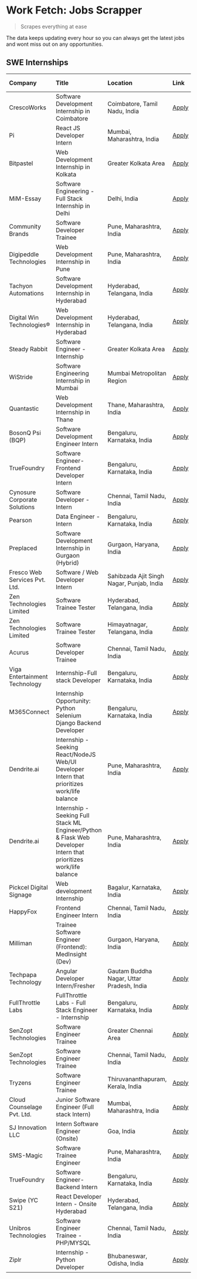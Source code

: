 # Work Fetch: Jobs Scrapper
> Scrapes everything at ease

The data keeps updating every hour so you can always get the latest jobs and wont miss out on any opportunities.

## SWE Internships
<!--START_SECTION:workfetch-->
| Company                       | Title                                                                                                              | Location                                  | Link                                                                                                                                                                                                                                                                                                                            | Date Posted   |
|:------------------------------|:-------------------------------------------------------------------------------------------------------------------|:------------------------------------------|:--------------------------------------------------------------------------------------------------------------------------------------------------------------------------------------------------------------------------------------------------------------------------------------------------------------------------------|:--------------|
| CrescoWorks                   | Software Development Internship in Coimbatore                                                                      | Coimbatore, Tamil Nadu, India             | [Apply](https://in.linkedin.com/jobs/view/software-development-internship-in-coimbatore-at-crescoworks-3904327953?position=9&pageNum=0&refId=fJueM2DyLYyD8tyCiLffLQ%3D%3D&trackingId=0F8lg9XqT3L4OAiB%2B5iHrA%3D%3D&trk=public_jobs_jserp-result_search-card)                                                                   | 2024-04-17    |
| Pi                            | React JS Developer Intern                                                                                          | Mumbai, Maharashtra, India                | [Apply](https://in.linkedin.com/jobs/view/react-js-developer-intern-at-pi-3899047743?position=47&pageNum=0&refId=fJueM2DyLYyD8tyCiLffLQ%3D%3D&trackingId=6NebQVsDRlU24M2WnjhV9w%3D%3D&trk=public_jobs_jserp-result_search-card)                                                                                                 | 2024-04-16    |
| Bitpastel                     | Web Development Internship in Kolkata                                                                              | Greater Kolkata Area                      | [Apply](https://in.linkedin.com/jobs/view/web-development-internship-in-kolkata-at-bitpastel-3903194722?position=60&pageNum=0&refId=fJueM2DyLYyD8tyCiLffLQ%3D%3D&trackingId=neE6kr%2Bz6fk5PqLSNSXk%2Fw%3D%3D&trk=public_jobs_jserp-result_search-card)                                                                          | 2024-04-16    |
| MiM-Essay                     | Software Engineering - Full Stack Internship in Delhi                                                              | Delhi, India                              | [Apply](https://in.linkedin.com/jobs/view/software-engineering-full-stack-internship-in-delhi-at-mim-essay-3901647332?position=20&pageNum=0&refId=fJueM2DyLYyD8tyCiLffLQ%3D%3D&trackingId=1tBtjfOvi2ZyCLY43QHw7Q%3D%3D&trk=public_jobs_jserp-result_search-card)                                                                | 2024-04-15    |
| Community Brands              | Software Developer Trainee                                                                                         | Pune, Maharashtra, India                  | [Apply](https://in.linkedin.com/jobs/view/software-developer-trainee-at-community-brands-3899630827?position=27&pageNum=0&refId=fJueM2DyLYyD8tyCiLffLQ%3D%3D&trackingId=lUVpXTab7A4rZarZG2N2AA%3D%3D&trk=public_jobs_jserp-result_search-card)                                                                                  | 2024-04-15    |
| Digipeddle Technologies       | Web Development Internship in Pune                                                                                 | Pune, Maharashtra, India                  | [Apply](https://in.linkedin.com/jobs/view/web-development-internship-in-pune-at-digipeddle-technologies-3898605884?position=40&pageNum=0&refId=fJueM2DyLYyD8tyCiLffLQ%3D%3D&trackingId=N4HTfP3Jlfgt29Jm98ve9w%3D%3D&trk=public_jobs_jserp-result_search-card)                                                                   | 2024-04-13    |
| Tachyon Automations           | Software Development Internship in Hyderabad                                                                       | Hyderabad, Telangana, India               | [Apply](https://in.linkedin.com/jobs/view/software-development-internship-in-hyderabad-at-tachyon-automations-3896969464?position=23&pageNum=0&refId=fJueM2DyLYyD8tyCiLffLQ%3D%3D&trackingId=T6AZ78jdW5KXZ1anvj9ZCw%3D%3D&trk=public_jobs_jserp-result_search-card)                                                             | 2024-04-12    |
| Digital Win Technologies®     | Web Development Internship in Hyderabad                                                                            | Hyderabad, Telangana, India               | [Apply](https://in.linkedin.com/jobs/view/web-development-internship-in-hyderabad-at-digital-win-technologies%C2%AE-3893193501?position=50&pageNum=0&refId=fJueM2DyLYyD8tyCiLffLQ%3D%3D&trackingId=CMUUjy%2FBA11nYusRHjD%2Byg%3D%3D&trk=public_jobs_jserp-result_search-card)                                                   | 2024-04-10    |
| Steady Rabbit                 | Software Engineer - Internship                                                                                     | Greater Kolkata Area                      | [Apply](https://in.linkedin.com/jobs/view/software-engineer-internship-at-steady-rabbit-3885171077?position=4&pageNum=0&refId=fJueM2DyLYyD8tyCiLffLQ%3D%3D&trackingId=vXfT2vbG2mOlTFrb9V5j3Q%3D%3D&trk=public_jobs_jserp-result_search-card)                                                                                    | 2024-04-08    |
| WiStride                      | Software Engineering Internship in Mumbai                                                                          | Mumbai Metropolitan Region                | [Apply](https://in.linkedin.com/jobs/view/software-engineering-internship-in-mumbai-at-wistride-3888218704?position=12&pageNum=0&refId=fJueM2DyLYyD8tyCiLffLQ%3D%3D&trackingId=mzqjz6t1Cxn4d%2Bg4DCZTHg%3D%3D&trk=public_jobs_jserp-result_search-card)                                                                         | 2024-04-08    |
| Quantastic                    | Web Development Internship in Thane                                                                                | Thane, Maharashtra, India                 | [Apply](https://in.linkedin.com/jobs/view/web-development-internship-in-thane-at-quantastic-3888221292?position=58&pageNum=0&refId=fJueM2DyLYyD8tyCiLffLQ%3D%3D&trackingId=2X4MCqFGu4mcpgp%2Fxb4ekw%3D%3D&trk=public_jobs_jserp-result_search-card)                                                                             | 2024-04-08    |
| BosonQ Psi (BQP)              | Software Development Engineer Intern                                                                               | Bengaluru, Karnataka, India               | [Apply](https://in.linkedin.com/jobs/view/software-development-engineer-intern-at-bosonq-psi-bqp-3888328596?position=21&pageNum=0&refId=fJueM2DyLYyD8tyCiLffLQ%3D%3D&trackingId=%2FWJdTAtUtpDOZHEqjxVq5A%3D%3D&trk=public_jobs_jserp-result_search-card)                                                                        | 2024-04-06    |
| TrueFoundry                   | Software Engineer- Frontend Developer Intern                                                                       | Bengaluru, Karnataka, India               | [Apply](https://in.linkedin.com/jobs/view/software-engineer-frontend-developer-intern-at-truefoundry-3887320206?position=14&pageNum=0&refId=fJueM2DyLYyD8tyCiLffLQ%3D%3D&trackingId=0jezDW2dnt7ly0sX4McG2A%3D%3D&trk=public_jobs_jserp-result_search-card)                                                                      | 2024-04-05    |
| Cynosure Corporate Solutions  | Software Developer -Intern                                                                                         | Chennai, Tamil Nadu, India                | [Apply](https://in.linkedin.com/jobs/view/software-developer-intern-at-cynosure-corporate-solutions-3884767755?position=15&pageNum=0&refId=fJueM2DyLYyD8tyCiLffLQ%3D%3D&trackingId=0yfcPyh43bgwQq6ZNmYLNA%3D%3D&trk=public_jobs_jserp-result_search-card)                                                                       | 2024-04-04    |
| Pearson                       | Data Engineer - Intern                                                                                             | Bengaluru, Karnataka, India               | [Apply](https://in.linkedin.com/jobs/view/data-engineer-intern-at-pearson-3884561204?position=57&pageNum=0&refId=fJueM2DyLYyD8tyCiLffLQ%3D%3D&trackingId=jY0c6fCx6NCWIcsNtuMvrQ%3D%3D&trk=public_jobs_jserp-result_search-card)                                                                                                 | 2024-04-04    |
| Preplaced                     | Software Development Internship in Gurgaon (Hybrid)                                                                | Gurgaon, Haryana, India                   | [Apply](https://in.linkedin.com/jobs/view/software-development-internship-in-gurgaon-hybrid-at-preplaced-3880567870?position=17&pageNum=0&refId=fJueM2DyLYyD8tyCiLffLQ%3D%3D&trackingId=8HDRaOr2ATHqEMk6f6X1UQ%3D%3D&trk=public_jobs_jserp-result_search-card)                                                                  | 2024-04-01    |
| Fresco Web Services Pvt. Ltd. | Software / Web Developer Intern                                                                                    | Sahibzada Ajit Singh Nagar, Punjab, India | [Apply](https://in.linkedin.com/jobs/view/software-web-developer-intern-at-fresco-web-services-pvt-ltd-3880552598?position=48&pageNum=0&refId=fJueM2DyLYyD8tyCiLffLQ%3D%3D&trackingId=s6TFsO7PEHoyJ%2FAq38jwJA%3D%3D&trk=public_jobs_jserp-result_search-card)                                                                  | 2024-04-01    |
| Zen Technologies Limited      | Software Trainee Tester                                                                                            | Hyderabad, Telangana, India               | [Apply](https://in.linkedin.com/jobs/view/software-trainee-tester-at-zen-technologies-limited-3872036112?position=10&pageNum=0&refId=fJueM2DyLYyD8tyCiLffLQ%3D%3D&trackingId=%2FIs48SCKPstQ9PcMbX8D1Q%3D%3D&trk=public_jobs_jserp-result_search-card)                                                                           | 2024-03-27    |
| Zen Technologies Limited      | Software Trainee Tester                                                                                            | Himayatnagar, Telangana, India            | [Apply](https://in.linkedin.com/jobs/view/software-trainee-tester-at-zen-technologies-limited-3872100214?position=6&pageNum=0&refId=fJueM2DyLYyD8tyCiLffLQ%3D%3D&trackingId=LzUhnGCubI1oYnXL%2BZOs2g%3D%3D&trk=public_jobs_jserp-result_search-card)                                                                            | 2024-03-26    |
| Acurus                        | Software Developer Trainee                                                                                         | Chennai, Tamil Nadu, India                | [Apply](https://in.linkedin.com/jobs/view/software-developer-trainee-at-acurus-3871400616?position=16&pageNum=0&refId=fJueM2DyLYyD8tyCiLffLQ%3D%3D&trackingId=9jnlfDYmKodAyIGkl%2BPemw%3D%3D&trk=public_jobs_jserp-result_search-card)                                                                                          | 2024-03-26    |
| Viga Entertainment Technology | Internship-Full stack Developer                                                                                    | Bengaluru, Karnataka, India               | [Apply](https://in.linkedin.com/jobs/view/internship-full-stack-developer-at-viga-entertainment-technology-3870669789?position=19&pageNum=0&refId=fJueM2DyLYyD8tyCiLffLQ%3D%3D&trackingId=AlI3dLlUX2Sx%2B8LHOIOKUg%3D%3D&trk=public_jobs_jserp-result_search-card)                                                              | 2024-03-25    |
| M365Connect                   | Internship Opportunity: Python Selenium Django Backend Developer                                                   | Bengaluru, Karnataka, India               | [Apply](https://in.linkedin.com/jobs/view/internship-opportunity-python-selenium-django-backend-developer-at-m365connect-3868219387?position=59&pageNum=0&refId=fJueM2DyLYyD8tyCiLffLQ%3D%3D&trackingId=fWd9nOkCoLRULke5D%2Fymeg%3D%3D&trk=public_jobs_jserp-result_search-card)                                                | 2024-03-24    |
| Dendrite.ai                   | Internship - Seeking React/NodeJS Web/UI Developer Intern that prioritizes work/life balance                       | Pune, Maharashtra, India                  | [Apply](https://in.linkedin.com/jobs/view/internship-seeking-react-nodejs-web-ui-developer-intern-that-prioritizes-work-life-balance-at-dendrite-ai-3853583200?position=30&pageNum=0&refId=fJueM2DyLYyD8tyCiLffLQ%3D%3D&trackingId=RBxGraxv2oyMId7sfZFKZw%3D%3D&trk=public_jobs_jserp-result_search-card)                       | 2024-03-12    |
| Dendrite.ai                   | Internship - Seeking Full Stack ML Engineer/Python & Flask Web Developer Intern that prioritizes work/life balance | Pune, Maharashtra, India                  | [Apply](https://in.linkedin.com/jobs/view/internship-seeking-full-stack-ml-engineer-python-flask-web-developer-intern-that-prioritizes-work-life-balance-at-dendrite-ai-3853583202?position=54&pageNum=0&refId=fJueM2DyLYyD8tyCiLffLQ%3D%3D&trackingId=IusZaK%2BUoargrSgQ8WapMg%3D%3D&trk=public_jobs_jserp-result_search-card) | 2024-03-12    |
| Pickcel Digital Signage       | Web development Internship                                                                                         | Bagalur, Karnataka, India                 | [Apply](https://in.linkedin.com/jobs/view/web-development-internship-at-pickcel-digital-signage-3849506118?position=46&pageNum=0&refId=fJueM2DyLYyD8tyCiLffLQ%3D%3D&trackingId=B4oBzuBmSBvaAkSWhYlzoQ%3D%3D&trk=public_jobs_jserp-result_search-card)                                                                           | 2024-03-08    |
| HappyFox                      | Frontend Engineer Intern                                                                                           | Chennai, Tamil Nadu, India                | [Apply](https://in.linkedin.com/jobs/view/frontend-engineer-intern-at-happyfox-3848357951?position=45&pageNum=0&refId=fJueM2DyLYyD8tyCiLffLQ%3D%3D&trackingId=uoGA9rZXBTP5a8wTcfsykQ%3D%3D&trk=public_jobs_jserp-result_search-card)                                                                                            | 2024-03-07    |
| Milliman                      | Trainee Software Engineer (Frontend): MedInsight (Dev)                                                             | Gurgaon, Haryana, India                   | [Apply](https://in.linkedin.com/jobs/view/trainee-software-engineer-frontend-medinsight-dev-at-milliman-3792874280?position=8&pageNum=0&refId=fJueM2DyLYyD8tyCiLffLQ%3D%3D&trackingId=P%2BX9lRsL4ycnHX56lEdQgg%3D%3D&trk=public_jobs_jserp-result_search-card)                                                                  | 2024-03-01    |
| Techpapa Technology           | Angular Developer Intern/Fresher                                                                                   | Gautam Buddha Nagar, Uttar Pradesh, India | [Apply](https://in.linkedin.com/jobs/view/angular-developer-intern-fresher-at-techpapa-technology-3834305862?position=51&pageNum=0&refId=fJueM2DyLYyD8tyCiLffLQ%3D%3D&trackingId=oklgpFG0sVpVpeEDSF9sLA%3D%3D&trk=public_jobs_jserp-result_search-card)                                                                         | 2024-02-20    |
| FullThrottle Labs             | FullThrottle Labs - Full Stack Engineer - Internship                                                               | Bengaluru, Karnataka, India               | [Apply](https://in.linkedin.com/jobs/view/fullthrottle-labs-full-stack-engineer-internship-at-fullthrottle-labs-3829636016?position=49&pageNum=0&refId=fJueM2DyLYyD8tyCiLffLQ%3D%3D&trackingId=sClLujkYRVUNaqyilAAEZw%3D%3D&trk=public_jobs_jserp-result_search-card)                                                           | 2024-02-17    |
| SenZopt Technologies          | Software Engineer Trainee                                                                                          | Greater Chennai Area                      | [Apply](https://in.linkedin.com/jobs/view/software-engineer-trainee-at-senzopt-technologies-3827688781?position=29&pageNum=0&refId=fJueM2DyLYyD8tyCiLffLQ%3D%3D&trackingId=kfUhc8Ajq62pg0FMcEdtVg%3D%3D&trk=public_jobs_jserp-result_search-card)                                                                               | 2024-02-12    |
| SenZopt Technologies          | Software Engineer Trainee                                                                                          | Chennai, Tamil Nadu, India                | [Apply](https://in.linkedin.com/jobs/view/software-engineer-trainee-at-senzopt-technologies-3827686880?position=44&pageNum=0&refId=fJueM2DyLYyD8tyCiLffLQ%3D%3D&trackingId=uQVX%2FwltGtrXUTo6g%2FBSIg%3D%3D&trk=public_jobs_jserp-result_search-card)                                                                           | 2024-02-12    |
| Tryzens                       | Software Engineer Trainee                                                                                          | Thiruvananthapuram, Kerala, India         | [Apply](https://in.linkedin.com/jobs/view/software-engineer-trainee-at-tryzens-3809363491?position=31&pageNum=0&refId=fJueM2DyLYyD8tyCiLffLQ%3D%3D&trackingId=tDuVe6vtkoIuWwMqy4QaJw%3D%3D&trk=public_jobs_jserp-result_search-card)                                                                                            | 2024-01-18    |
| Cloud Counselage Pvt. Ltd.    | Junior Software Engineer (Full stack Intern)                                                                       | Mumbai, Maharashtra, India                | [Apply](https://in.linkedin.com/jobs/view/junior-software-engineer-full-stack-intern-at-cloud-counselage-pvt-ltd-3803132814?position=22&pageNum=0&refId=fJueM2DyLYyD8tyCiLffLQ%3D%3D&trackingId=RBGwbohLGS9L5Jp8pdjWJQ%3D%3D&trk=public_jobs_jserp-result_search-card)                                                          | 2024-01-11    |
| SJ Innovation LLC             | Intern Software Engineer (Onsite)                                                                                  | Goa, India                                | [Apply](https://in.linkedin.com/jobs/view/intern-software-engineer-onsite-at-sj-innovation-llc-3799959011?position=38&pageNum=0&refId=fJueM2DyLYyD8tyCiLffLQ%3D%3D&trackingId=yQUNUxP5zy5al8VtSgNasw%3D%3D&trk=public_jobs_jserp-result_search-card)                                                                            | 2024-01-11    |
| SMS-Magic                     | Software Trainee Engineer                                                                                          | Pune, Maharashtra, India                  | [Apply](https://in.linkedin.com/jobs/view/software-trainee-engineer-at-sms-magic-3761409781?position=25&pageNum=0&refId=fJueM2DyLYyD8tyCiLffLQ%3D%3D&trackingId=GhtdeMzLdjUqkto9ijQplw%3D%3D&trk=public_jobs_jserp-result_search-card)                                                                                          | 2023-11-16    |
| TrueFoundry                   | Software Engineer-Backend Intern                                                                                   | Bengaluru, Karnataka, India               | [Apply](https://in.linkedin.com/jobs/view/software-engineer-backend-intern-at-truefoundry-3779508170?position=26&pageNum=0&refId=fJueM2DyLYyD8tyCiLffLQ%3D%3D&trackingId=hxJlRBG5vaOUKAtsnDQBcg%3D%3D&trk=public_jobs_jserp-result_search-card)                                                                                 | 2023-11-10    |
| Swipe (YC S21)                | React Developer Intern - Onsite Hyderabad                                                                          | Hyderabad, Telangana, India               | [Apply](https://in.linkedin.com/jobs/view/react-developer-intern-onsite-hyderabad-at-swipe-yc-s21-3737600089?position=33&pageNum=0&refId=fJueM2DyLYyD8tyCiLffLQ%3D%3D&trackingId=Myj8gbwkd5I7W6x169aqMg%3D%3D&trk=public_jobs_jserp-result_search-card)                                                                         | 2023-10-13    |
| Unibros Technologies          | Software Engineer Trainee - PHP/MYSQL                                                                              | Chennai, Tamil Nadu, India                | [Apply](https://in.linkedin.com/jobs/view/software-engineer-trainee-php-mysql-at-unibros-technologies-3656599241?position=32&pageNum=0&refId=fJueM2DyLYyD8tyCiLffLQ%3D%3D&trackingId=fKIrUENiN3329uxUbgYhnQ%3D%3D&trk=public_jobs_jserp-result_search-card)                                                                     | 2023-06-12    |
| Ziplr                         | Internship - Python Developer                                                                                      | Bhubaneswar, Odisha, India                | [Apply](https://in.linkedin.com/jobs/view/internship-python-developer-at-ziplr-3645677592?position=53&pageNum=0&refId=fJueM2DyLYyD8tyCiLffLQ%3D%3D&trackingId=U1R%2B5a6MeRUgp9w4HgovmA%3D%3D&trk=public_jobs_jserp-result_search-card)                                                                                          | 2023-06-02    |
<!--END_SECTION:workfetch-->
